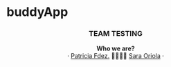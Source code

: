 <h1>buddyApp</h1>

<h3 align="center">TEAM TESTING</h3>

<p align="center">
  <a><strong>Who we are?</strong>
  <br />
  ·
  <a href="https://github.com/pafz">Patricia Fdez.</a>
  🤜🏽🤛🏽
  <a href="https://github.com/saraoriola">Sara Oriola</a>
  ·
</p>
